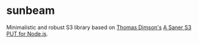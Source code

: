 sunbeam
=======

Minimalistic and robust S3 library based on [Thomas Dimson's](https://github.com/cosbynator) [A Saner S3 PUT for Node.js](http://blog.argteam.com/coding/a-saner-s3-put-for-node-js/).